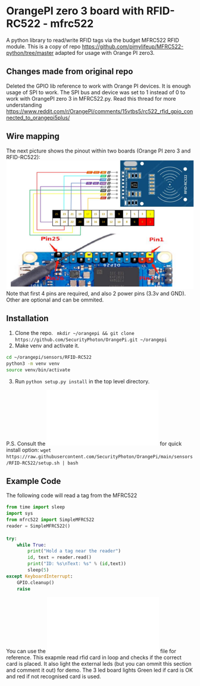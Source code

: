 # OrangePI zero 3 board with RFID-RC522 - mfrc522

A python library to read/write RFID tags via the budget MFRC522 RFID module. This is a copy of repo https://github.com/pimylifeup/MFRC522-python/tree/master adapted for usage with Orange PI zero3.

## Changes made from original repo

Deleted the GPIO lib reference to work with Orange PI devices. It is enough usage of SPI to work. The SPI bus and device was set to 1 instead of 0 to work with OrangePI zero 3 in MFRC522.py. 
Read this thread for more understanding https://www.reddit.com/r/OrangePI/comments/15vtbs5/rc522_rfid_gpio_connected_to_orangepi5plus/

## Wire mapping

The next picture shows the pinout within two boards (Orange PI zero 3 and RFID-RC522):
![Pinout-rfid](/sensors/RFID-RC522/PinOUT-RFID.jpg)
Note that first 4 pins are required, and also 2 power pins (3.3v and GND). Other are optional and can be ommited.

## Installation

1. Clone the repo. 
` mkdir ~/orangepi && git clone https://github.com/SecurityPhoton/OrangePi.git ~/orangepi`
2. Make venv and activate it. 

```bash
cd ~/orangepi/sensors/RFID-RC522
python3 -m venv venv
source venv/bin/activate
```

3. Run `python setup.py install` in the top level directory.

P.S. Consult the ![file](/sensors/RFID-RC522/setup.sh) for quick install option:
`wget https://raw.githubusercontent.com/SecurityPhoton/OrangePi/main/sensors/RFID-RC522/setup.sh | bash` 

## Example Code

The following code will read a tag from the MFRC522

```python
from time import sleep
import sys
from mfrc522 import SimpleMFRC522
reader = SimpleMFRC522()

try:
    while True:
        print("Hold a tag near the reader")
        id, text = reader.read()
        print("ID: %s\nText: %s" % (id,text))
        sleep(5)
except KeyboardInterrupt:
    GPIO.cleanup()
    raise
```
You can use the ![read-rfid.py](read-rfid.py) file for reference. This exapmle read rfid card in loop and checks if the correct card is placed. It also light the external leds (but you can ommit this section and comment it out) for demo. The 3 led board lights Green led if card is OK and red if not recognised card is used.
